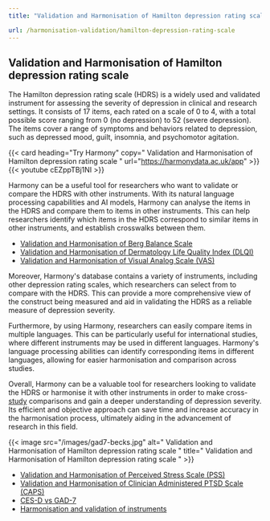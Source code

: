 ```yaml
---
title: "Validation and Harmonisation of Hamilton depression rating scale"

url: /harmonisation-validation/hamilton-depression-rating-scale
---
```


## Validation and Harmonisation of Hamilton depression rating scale

The Hamilton depression rating scale (HDRS) is a widely used and validated instrument for assessing the severity of depression in clinical and research settings. It consists of 17 items, each rated on a scale of 0 to 4, with a total possible score ranging from 0 (no depression) to 52 (severe depression). The items cover a range of symptoms and behaviors related to depression, such as depressed mood, guilt, insomnia, and psychomotor agitation.

{{< card heading="Try Harmony" copy=" Validation and Harmonisation of Hamilton depression rating scale " url="https://harmonydata.ac.uk/app" >}}
{{< youtube cEZppTBj1NI >}}

Harmony can be a useful tool for researchers who want to validate or compare the HDRS with other instruments. With its natural language processing capabilities and AI models, Harmony can analyse the items in the HDRS and compare them to items in other instruments. This can help researchers identify which items in the HDRS correspond to similar items in other instruments, and establish crosswalks between them.

* [Validation and Harmonisation of Berg Balance Scale](/harmonisation-validation/berg-balance-scale)
* [Validation and Harmonisation of Dermatology Life Quality Index (DLQI)](/harmonisation-validation/dermatology-life-quality-index-dlqi)
* [Validation and Harmonisation of Visual Analog Scale (VAS)](/harmonisation-validation/visual-analog-scale-vas)

Moreover, Harmony's database contains a variety of instruments, including other depression rating scales, which researchers can select from to compare with the HDRS. This can provide a more comprehensive view of the construct being measured and aid in validating the HDRS as a reliable measure of depression severity.

Furthermore, by using Harmony, researchers can easily compare items in multiple languages. This can be particularly useful for international studies, where different instruments may be used in different languages. Harmony's language processing abilities can identify corresponding items in different languages, allowing for easier harmonisation and comparison across studies.

Overall, Harmony can be a valuable tool for researchers looking to validate the HDRS or harmonise it with other instruments in order to make cross-[study](/item-harmonisation/harmony-a-free-ai-tool-for-longitudinal-study) comparisons and gain a deeper understanding of depression severity. Its efficient and objective approach can save time and increase accuracy in the harmonisation process, ultimately aiding in the advancement of research in this field. 


{{< image src="/images/gad7-becks.jpg" alt=" Validation and Harmonisation of Hamilton depression rating scale " title=" Validation and Harmonisation of Hamilton depression rating scale " >}}









* [Validation and Harmonisation of Perceived Stress Scale (PSS)](/harmonisation-validation/perceived-stress-scale-pss)
* [Validation and Harmonisation of Clinician Administered PTSD Scale (CAPS)](/harmonisation-validation/clinician-administered-ptsd-scale-caps)
* [CES-D vs GAD-7](/compare-harmonise-instruments/ces-d-vs-gad-7/)
* [Harmonisation and validation of instruments](/harmonisation-validation/)